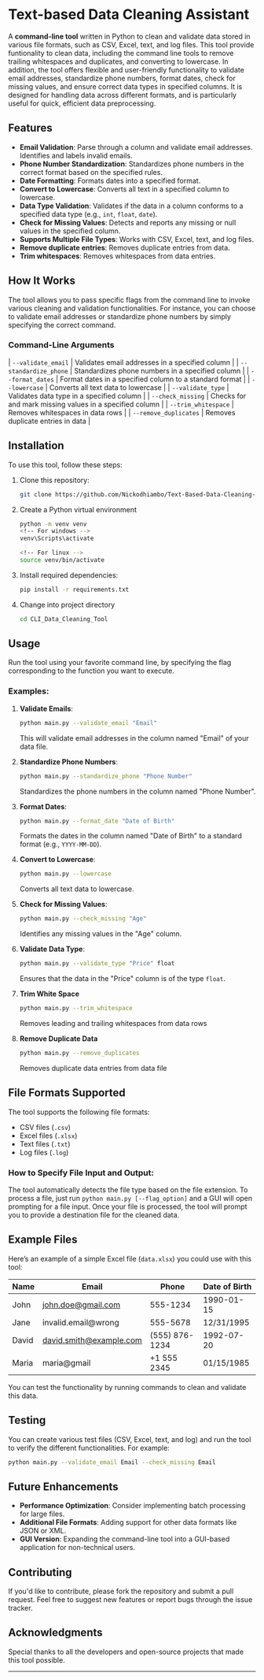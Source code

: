 # Text-based Data Cleaning Assistant

A **command-line tool** written in Python to clean and validate data stored in various file formats, such as CSV, Excel, text, and log files. This tool provide funtionality to clean data, including the command line tools to remove trailing whitespaces and duplicates, and converting to lowercase. In addition, the tool offers flexible and user-friendly functionality to validate email addresses, standardize phone numbers, format dates, check for missing values, and ensure correct data types in specified columns. It is designed for handling data across different formats, and is particularly useful for quick, efficient data preprocessing.

## Features

- **Email Validation**: Parse through a column and validate email addresses. Identifies and labels invalid emails.
- **Phone Number Standardization**: Standardizes phone numbers in the correct format based on the specified rules.
- **Date Formatting**: Formats dates into a specified format.
- **Convert to Lowercase**: Converts all text in a specified column to lowercase.
- **Data Type Validation**: Validates if the data in a column conforms to a specified data type (e.g., `int`, `float`, `date`).
- **Check for Missing Values**: Detects and reports any missing or null values in the specified column.
- **Supports Multiple File Types**: Works with CSV, Excel, text, and log files.
- **Remove duplicate entries**: Removes duplicate entries from data.
- **Trim whitespaces**: Removes whitespaces from data entries.

## How It Works

The tool allows you to pass specific flags from the command line to invoke various cleaning and validation functionalities. For instance, you can choose to validate email addresses or standardize phone numbers by simply specifying the correct command.

### Command-Line Arguments

| `--validate_email`                     | Validates email addresses in a specified column          |
| `--standardize_phone`                  | Standardizes phone numbers in a specified column         |
| `--format_dates`                       | Format dates in a specified column to a standard format  |
| `--lowercase`                          | Converts all text data to lowercase                      |
| `--validate_type`                      | Validates data type in a specified column                |
| `--check_missing`                      | Checks for and mark missing values in a specified column |
| `--trim_whitespace`                    | Removes whitespaces in data rows                         |
| `--remove_duplicates`                  | Removes duplicate entries in data                        |

## Installation

To use this tool, follow these steps:

1. Clone this repository:

   ```bash
   git clone https://github.com/Nickodhiambo/Text-Based-Data-Cleaning-Assistant.git
   ```

2. Create a Python virtual environment
    ```bash
    python -m venv venv
    <!-- For windows -->
    venv\Scripts\activate

    <!-- For linux -->
    source venv/bin/activate
    ```

3. Install required dependencies:

   ```bash
   pip install -r requirements.txt
   ```

4. Change into project directory
   ```bash
   cd CLI_Data_Cleaning_Tool
   ```

## Usage

Run the tool using your favorite command line, by specifying the flag corresponding to the function you want to execute.

### Examples:

1. **Validate Emails**:
   ```bash
   python main.py --validate_email "Email"
   ```
   This will validate email addresses in the column named "Email" of your data file.

2. **Standardize Phone Numbers**:
   ```bash
   python main.py --standardize_phone "Phone Number"
   ```
   Standardizes the phone numbers in the column named "Phone Number".

3. **Format Dates**:
   ```bash
   python main.py --format_date "Date of Birth"
   ```
   Formats the dates in the column named "Date of Birth" to a standard format (e.g., `YYYY-MM-DD`).

4. **Convert to Lowercase**:
   ```bash
   python main.py --lowercase 
   ```
   Converts all text data to lowercase.

5. **Check for Missing Values**:
   ```bash
   python main.py --check_missing "Age"
   ```
   Identifies any missing values in the "Age" column.

6. **Validate Data Type**:
   ```bash
   python main.py --validate_type "Price" float
   ```
   Ensures that the data in the "Price" column is of the type `float`.

7. **Trim White Space**
    ```bash
    python main.py --trim_whitespace
    ```
    Removes leading and trailing whitespaces from data rows

8. **Remove Duplicate Data**
    ```bash
    python main.py --remove_duplicates
    ```
    Removes duplicate data entries from data file

## File Formats Supported

The tool supports the following file formats:
- CSV files (`.csv`)
- Excel files (`.xlsx`)
- Text files (`.txt`)
- Log files (`.log`)

### How to Specify File Input and Output:
The tool automatically detects the file type based on the file extension. To process a file, just run
`python main.py [--flag_option]` and a GUI will open prompting for a file input. Once your file is
processed, the tool will prompt you to provide a destination file for the cleaned data.

## Example Files

Here’s an example of a simple Excel file (`data.xlsx`) you could use with this tool:

| Name   | Email                  | Phone        | Date of Birth |
|--------|------------------------|--------------|---------------|
| John   | john.doe@gmail.com      | 555-1234     | 1990-01-15    |
| Jane   | invalid.email@wrong     | 555-5678     | 12/31/1995    |
| David  | david.smith@example.com | (555) 876-1234 | 1992-07-20  |
| Maria  | maria@gmail             | +1 555 2345 | 01/15/1985     |

You can test the functionality by running commands to clean and validate this data.

## Testing

You can create various test files (CSV, Excel, text, and log) and run the tool to verify the different functionalities. For example:
```bash
python main.py --validate_email Email --check_missing Email
```

## Future Enhancements

- **Performance Optimization**: Consider implementing batch processing for large files.
- **Additional File Formats**: Adding support for other data formats like JSON or XML.
- **GUI Version**: Expanding the command-line tool into a GUI-based application for non-technical users.

## Contributing

If you'd like to contribute, please fork the repository and submit a pull request. Feel free to suggest new features or report bugs through the issue tracker.

## Acknowledgments

Special thanks to all the developers and open-source projects that made this tool possible.

---